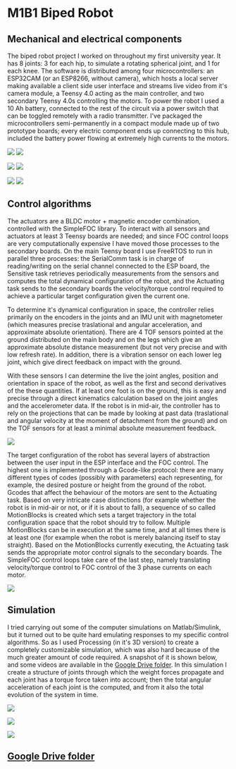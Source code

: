 # M1B1 Biped Robot

## Mechanical and electrical components
The biped robot project I worked on throughout my first university year. It has 8 joints: 3 for each hip, to simulate a rotating spherical joint, and 1 for each knee. The software is distributed among four microcontrollers: an ESP32CAM (or an ESP8266, without camera), which hosts a local server making available a client side user interface and streams live video from it's camera module, a Teensy 4.0 acting as the main controller, and two secondary Teensy 4.0s controlling the motors. To power the robot I used a 10 Ah battery, connected to the rest of the circuit via a power switch that can be toggled remotely with a radio transmitter. I've packaged the microcontrollers semi-permanently in a compact module made up of two prototype boards; every electric component ends up connecting to this hub, included the battery power flowing at extremely high currents to the motors.


![](Records/DisplayFront.jpg)
![](Records/DisplayBack.jpg)

![](Records/ControllerLegend.jpg)
![](Records/FinalController.jpg)

![](Records/CADAlbum/CADAlbum8.jpg)
![](Records/CADAlbum/CADAlbum9.jpg)


## Control algorithms

The actuators are a BLDC motor + magnetic encoder combination, controlled with the SimpleFOC library. To interact with all sensors and actuators at least 3 Teensy boards are needed; and since FOC control loops are very computationally expensive I have moved those processes to the secondary boards. On the main Teensy board I use FreeRTOS to run in parallel three processes: the SerialComm task is in charge of reading/writing on the serial channel connected to the ESP board, the Sensitive task retrieves periodically measurements from the sensors and computes the total dynamical configuration of the robot, and the Actuating task sends to the secondary boards the velocity/torque control required to achieve a particular target configuration given the current one.

To determine it's dynamical configuration in space, the controller relies primarily on the encoders in the joints and an IMU unit with magnetometer (which measures precise traslational and angular acceleration, and approximate absolute orientation). There are 4 TOF sensors pointed at the ground distributed on the main body and on the legs which give an approximate absolute distance measurement (but not very precise and with low refresh rate). In addition, there is a vibration sensor on each lower leg joint, which give direct feedback on impact with the ground.

With these sensors I can determine the live the joint angles, position and orientation in space of the robot, as well as the first and second derivatives of the these quantities. If at least one foot is on the ground, this is easy and precise through a direct kinematics calculation based on the joint angles and the accelerometer data. If the robot is in mid-air, the controller has to rely on the projections that can be made by looking at past data (traslational and angular velocity at the moment of detachment from the ground) and on the TOF sensors for at least a minimal absolute measurement feedback. 

![](MVC/GlobalMVC.jpg)

The target configuration of the robot has several layers of abstraction between the user input in the ESP interface and the FOC control. The highest one is implemented through a Gcode-like protocol: there are many different types of codes (possibly with parameters) each representing, for example, the desired posture or height from the ground of the robot. Gcodes that affect the behaviour of the motors are sent to the Actuating task. Based on very intricate case distinctions (for example whether the robot is in mid-air or not, or if it is about to fall), a sequence of so called MotionBlocks is created which sets a target trajectory in the total configuration space that the robot should try to follow. Multiple MotionBlocks can be in execution at the same time, and at all times there is at least one (for example when the robot is merely balancing itself to stay straight). Based on the MotionBlocks currently executing, the Actuating task sends the appropriate motor control signals to the secondary boards. The SimpleFOC control loops take care of the last step, namely translating velocity/torque control to FOC control of the 3 phase currents on each motor.

![](MVC/GcodeLifeCycle.jpg)


## Simulation

I tried carrying out some of the computer simulations on Matlab/Simulink, but it turned out to be quite hard emulating responses to my specific control algorithms. So as I used Processing (in it's 3D version) to create a completely customizable simulation, which was also hard because of the much greater amount of code required. A snapshot of it is shown below, and some videos are available in the [Google Drive folder](https://drive.google.com/drive/folders/1c45tmAsdDBw3pGxfCDSJj0uljf3px59K?usp=share_link). In this simulation I create a structure of joints through which the weight forces propagate and each joint has a torque force taken into account; then the total angular acceleration of each joint is the computed, and from it also the total evolution of the system in time.

![](Records/SimulationScreenshot.jpg)

![](Records/Front.jpg)

![](Records/Profile.jpg)

## [Google Drive folder](https://drive.google.com/drive/folders/1c45tmAsdDBw3pGxfCDSJj0uljf3px59K?usp=share_link)
